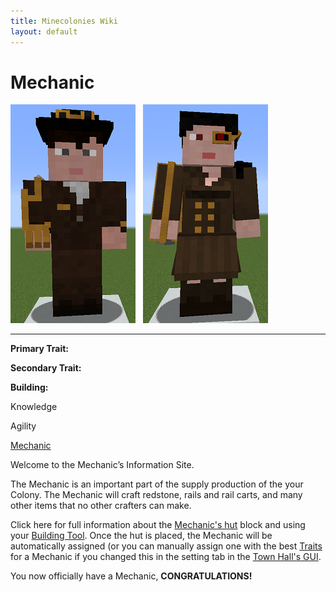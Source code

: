 ```yaml
---
title: Minecolonies Wiki
layout: default
---
```

# Mechanic

<div class="infobox box text-center">
<img src="../../assets/images/workers/mechanic_m.png" alt="Mechanic Male" />&nbsp;&nbsp;&nbsp;<img src="../../assets/images/workers/mechanic_f.png" alt="Mechanic Female" />
<hr />
  <div class="row section-text text-left">
    <div class="col">
      <p><strong>Primary Trait:</strong></p>
      <p><strong>Secondary Trait:</strong></p>
      <p><strong>Building:</strong></p>
    </div>
    <div class="col">
      <p class="traitp">Knowledge</p>
      <p class="traits">Agility</p>
      <p><a href="../buildings/mechanic">Mechanic</a></p>
    </div>
  </div>
</div>

Welcome to the Mechanic’s Information Site.

The Mechanic is an important part of the supply production of the your Colony. The Mechanic will craft redstone, rails and rail carts, and many other items that no other crafters can make. 

Click here for full information about the [Mechanic's hut](../buildings/mechanic) block and using your [Building Tool](../items/buildingtool). Once the hut is placed, the Mechanic will be automatically assigned (or you can manually assign one with the best [Traits](../systems/workerinfo) for a Mechanic if you changed this in the setting tab in the [Town Hall's GUI](../../source/buildings/townhall).

You now officially have a Mechanic, **CONGRATULATIONS!**
